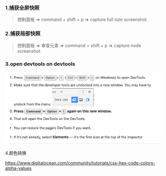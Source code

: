 ### 1.捕获全屏快照

> 控制面板 => command + shift + p => capture full size screenshot

### 2.捕获局部快照

> 控制面板 => 审查元素 => command + shift + p => capture node screenshot

### 3.open devtools on devtools

![image-20210929165756373](../../image/image-20210929165756373.png)

4.颜色转换

https://www.digitalocean.com/community/tutorials/css-hex-code-colors-alpha-values